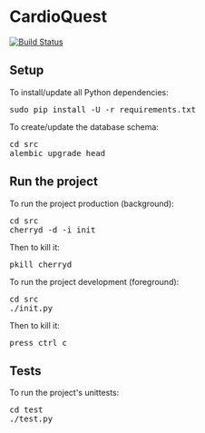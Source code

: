 CardioQuest
===========

[![Build Status](https://travis-ci.org/umfoida5/comp4350group5.png?branch=master)](https://travis-ci.org/umfoida5/comp4350group5)

Setup
-----
To install/update all Python dependencies:
<pre>
sudo pip install -U -r requirements.txt
</pre>

To create/update the database schema:
<pre>
cd src
alembic upgrade head
</pre>

Run the project
---------------
To run the project production (background):
<pre>
cd src
cherryd -d -i init
</pre>

Then to kill it:
<pre>
pkill cherryd
</pre>

To run the project development (foreground):
<pre>
cd src
./init.py
</pre>

Then to kill it:
<pre>
press ctrl c
</pre>

Tests
-----

To run the project's unittests:
<pre>
cd test
./test.py
</pre>
